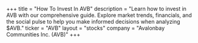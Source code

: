 +++
title = "How To Invest In AVB"
description = "Learn how to invest in AVB with our comprehensive guide. Explore market trends, financials, and the social pulse to help you make informed decisions when analyzing $AVB."
ticker = "AVB"
layout = "stocks"
company = "Avalonbay Communities Inc. (AVB)"
+++

